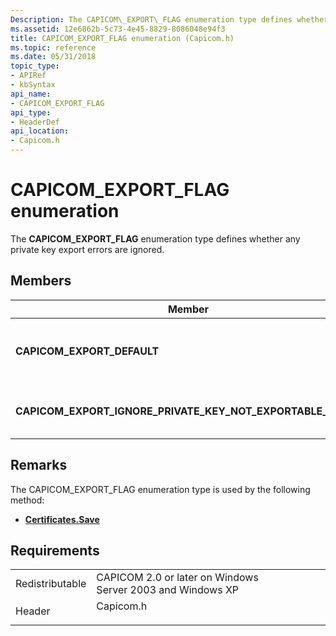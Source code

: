 ```yaml
---
Description: The CAPICOM\_EXPORT\_FLAG enumeration type defines whether any private key export errors are ignored.
ms.assetid: 12e6862b-5c73-4e45-8829-8086048e94f3
title: CAPICOM_EXPORT_FLAG enumeration (Capicom.h)
ms.topic: reference
ms.date: 05/31/2018
topic_type: 
- APIRef
- kbSyntax
api_name: 
- CAPICOM_EXPORT_FLAG
api_type: 
- HeaderDef
api_location: 
- Capicom.h
---
```


# CAPICOM\_EXPORT\_FLAG enumeration

The **CAPICOM\_EXPORT\_FLAG** enumeration type defines whether any private key export errors are ignored.

## Members



| Member                                                            | Description                                               | Value |
|-------------------------------------------------------------------|-----------------------------------------------------------|-------|
| **CAPICOM\_EXPORT\_DEFAULT**                                      | Any private key export errors are not ignored.<br/> | 0     |
| **CAPICOM\_EXPORT\_IGNORE\_PRIVATE\_KEY\_NOT\_EXPORTABLE\_ERROR** | Any private key export errors are ignored.<br/>     | 1     |



## Remarks

The CAPICOM\_EXPORT\_FLAG enumeration type is used by the following method:

-   [**Certificates.Save**](certificates-save.md)

## Requirements



|                            |                                                                                      |
|----------------------------|--------------------------------------------------------------------------------------|
| Redistributable<br/> | CAPICOM 2.0 or later on Windows Server 2003 and Windows XP<br/>                |
| Header<br/>          | <dl> <dt>Capicom.h</dt> </dl> |



 

 




